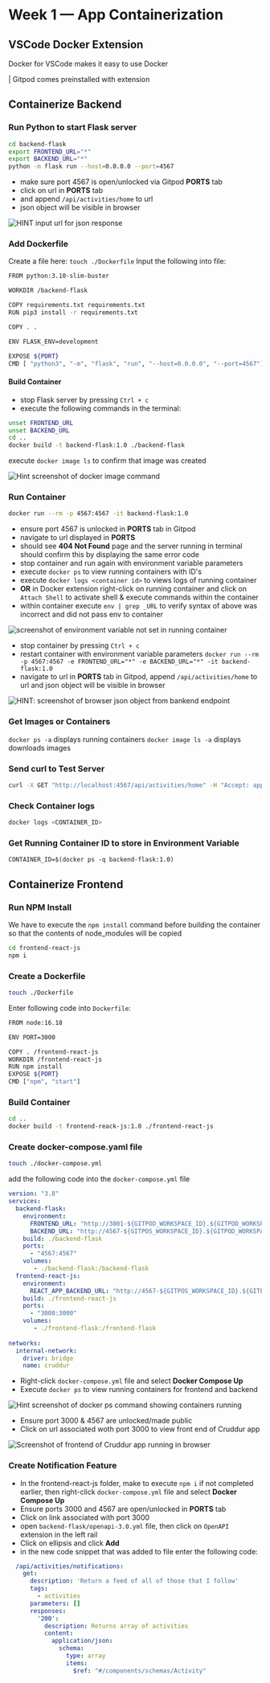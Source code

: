 # Week 1 — App Containerization

## VSCode Docker Extension
Docker for VSCode makes it easy to use Docker

| Gitpod comes preinstalled with extension

## Containerize Backend

### Run Python to start Flask server

```bash
cd backend-flask
export FRONTEND_URL="*"
export BACKEND_URL="*"
python -m flask run --host=0.0.0.0 --port=4567
```
- make sure port 4567 is open/unlocked via Gitpod **PORTS** tab
- click on url in **PORTS** tab
- and append `/api/activities/home` to url
- json object will be visible in browser

![HINT input url for json response]()

### Add Dockerfile

Create a file here: `touch ./Dockerfile`
Input the following into file:

```sh
FROM python:3.10-slim-buster

WORKDIR /backend-flask

COPY requirements.txt requirements.txt
RUN pip3 install -r requirements.txt

COPY . .

ENV FLASK_ENV=development

EXPOSE ${PORT}
CMD [ "python3", "-m", "flask", "run", "--host=0.0.0.0", "--port=4567"]
```

#### Build Container

* stop Flask server by pressing `Ctrl + c`
* execute the following commands in the terminal:
```bash
unset FRONTEND_URL
unset BACKEND_URL
cd ..
docker build -t backend-flask:1.0 ./backend-flask
```

execute `docker image ls` to confirm that image was created

![Hint screenshot of docker image command]()

### Run Container

```bash
docker run --rm -p 4567:4567 -it backend-flask:1.0
```
* ensure port 4567 is unlocked in **PORTS** tab in Gitpod
* navigate to url displayed in **PORTS**
* should see **404 Not Found** page and the server running in terminal should confirm this by displaying the same error code
* stop container and run again with environment variable parameters
* execute `docker ps` to view running containers with ID's
* execute `docker logs <container id>` to views logs of running container
* **OR** in Docker extension right-click on running container and click on `Attach Shell` to activate shell & execute commands within the container
* within container execute `env | grep _URL` to verify syntax of above was incorrect and did not pass env to container

![screenshot of environment variable not set in running container]()

* stop container by pressing `Ctrl + c`
* restart container with environment variable parameters `docker run --rm -p 4567:4567 -e FRONTEND_URL="*" -e BACKEND_URL="*" -it backend-flask:1.0`
* navigate to url in **PORTS** tab in Gitpod, append `/api/activities/home` to url and json object will be visible in browser

![HINT: screenshot of browser json object from bankend endpoint]()

### Get Images or Containers

`docker ps -a` displays running containers
`docker image ls -a` displays downloads images

### Send curl to Test Server
```bash
curl -X GET "http://localhost:4567/api/activities/home" -H "Accept: application/json" -H "Content-Type: application/json"
```

### Check Container logs
```bash
docker logs <CONTAINER_ID>
```
### Get Running Container ID to store in Environment Variable
`CONTAINER_ID=$(docker ps -q backend-flask:1.0)`

## Containerize Frontend

### Run NPM Install
We have to execute the `npm install` command before building the container so that the contents of node_modules will be copied
```bash
cd frontend-react-js
npm i
```
### Create a Dockerfile
```bash
touch ./Dockerfile
```
Enter following code into `Dockerfile`:

```bash
FROM node:16.18

ENV PORT=3000

COPY . /frontend-react-js
WORKDIR /frontend-react-js
RUN npm install
EXPOSE ${PORT}
CMD ["npm", "start"]
```
### Build Container
```bash
cd ..
docker build -t frontend-reack-js:1.0 ./frontend-react-js
```

### Create docker-compose.yaml file
```bash
touch ./docker-compose.yml
```
add the following code into the `docker-compose.yml` file

```yml
version: "3.8"
services:
  backend-flask:
    environment:
      FRONTEND_URL: "http://3001-${GITPOD_WORKSPACE_ID}.${GITPOD_WORKSPACE_CLUSTER_HOST}"
      BACKEND_URL: "http://4567-${GITPOS_WORKSPACE_ID}.${GITPOD_WORKSPACE_CLUSTER_HOST}"
    build: ./backend-flask
    ports:
      - "4567:4567"
    volumes:
       - ./backend-flask:/backend-flask
  frontend-react-js:
    environment:
      REACT_APP_BACKEND_URL: "http://4567-${GITPOS_WORKSPACE_ID}.${GITPOD_WORKSPACE_CLUSTER_HOST})"
    build: ./frontend-react-js
    ports:
      - "3000:3000"
    volumes:
       - ./frontend-flask:/frontend-flask
       
networks:
  internal-network:
    driver: bridge
    name: cruddur
```
- Right-click `docker-compose.yml` file and select **Docker Compose Up**
- Execute `docker ps` to view running containers for frontend and backend

![Hint screenshot of docker ps command showing containers running]()
- Ensure port 3000 & 4567 are unlocked/made public
- Click on url associated woth port 3000 to view front end of Cruddur app

![Screenshot of frontend of Cruddur app running in browser]()

### Create Notification Feature
- In the frontend-react-js folder, make to execute `npm i` if not completed earlier, then right-click `docker-compose.yml` file and select **Docker Compose Up**
- Ensure ports 3000 and 4567 are open/unlocked in **PORTS** tab
- Click on link associated with port 3000
- open `backend-flask/openapi-3.0.yml` file, then click on `OpenAPI` extension in the left rail
- Click on ellipsis and click **Add**
- in the new code snippet that was added to file enter the following code:

```yaml
  /api/activities/notifications:
    get:
      description: 'Return a feed of all of those that I follow'
      tags:
        - activities
      parameters: []
      responses:
        '200':
          description: Returns array of activities
          content:
            application/json:
              schema:
                type: array
                items:
                  $ref: "#/components/schemas/Activity"
```
